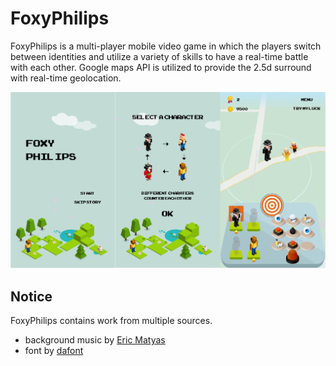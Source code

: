 # FoxyPhilips

FoxyPhilips is a multi-player mobile video game in which the players switch between identities and utilize a variety of skills to have a real-time battle with each other. Google maps API is utilized to provide the 2.5d surround with real-time geolocation.

<p align="center">
  <img src="https://github.com/Meowacat29/FoxyPhilips/blob/master/demo/screenshoots.jpeg"/>
</p>

## Notice
FoxyPhilips contains work from multiple sources.
  - background music by [Eric Matyas](soundimage.org)
  - font by [dafont](www.dafont.com)

